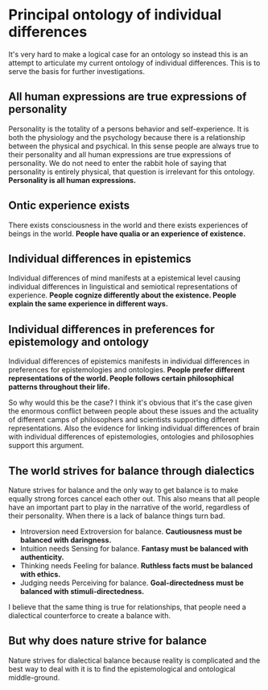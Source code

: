 # Principal ontology of individual differences
It's very hard to make a logical case for an ontology so instead this is an attempt to articulate my current ontology of individual differences. This is to serve the basis for further investigations.

## All human expressions are true expressions of personality
Personality is the totality of a persons behavior and self-experience. It is both the physiology and the psychology because there is a relationship between the physical and psychical. In this sense people are always true to their personality and all human expressions are true expressions of personality. We do not need to enter the rabbit hole of saying that personality is entirely physical, that question is irrelevant for this ontology.
**Personality is all human expressions.**

## Ontic experience exists
There exists consciousness in the world and there exists experiences of beings in the world.
**People have qualia or an experience of existence.**

## Individual differences in epistemics
Individual differences of mind manifests at a epistemical level causing individual differences in linguistical and semiotical representations of experience.
**People cognize differently about the existence. People explain the same experience in different ways.**

## Individual differences in preferences for epistemology and ontology
Individual differences of epistemics manifests in individual differences in preferences for epistemologies and ontologies.
**People prefer different representations of the world. People follows certain philosophical patterns throughout their life.**

So why would this be the case? I think it's obvious that it's the case given the enormous conflict between people about these issues and the actuality of different camps of philosophers and scientists supporting different representations. Also the evidence for linking individual differences of brain with individual differences of epistemologies, ontologies and philosophies support this argument.

## The world strives for balance through dialectics
Nature strives for balance and the only way to get balance is to make equally strong forces cancel each other out. This also means that all people have an important part to play in the narrative of the world, regardless of their personality. When there is a lack of balance things turn bad.

* Introversion need Extroversion for balance. **Cautiousness must be balanced with daringness.**
* Intuition needs Sensing for balance. **Fantasy must be balanced with authenticity.**
* Thinking needs Feeling for balance. **Ruthless facts must be balanced with ethics.**
* Judging needs Perceiving for balance. **Goal-directedness must be balanced with stimuli-directedness.**

I believe that the same thing is true for relationships, that people need a dialectical counterforce to create a balance with.

## But why does nature strive for balance
Nature strives for dialectical balance because reality is complicated and the best way to deal with it is to find the epistemological and ontological middle-ground.
